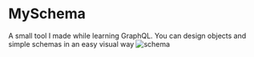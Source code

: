 # MySchema
A small tool I made while learning GraphQL. You can design objects and simple schemas in an easy visual way
![schema](MySchema.gif)
